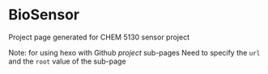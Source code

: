 # BioSensor
Project page generated for CHEM 5130 sensor project

Note: for using hexo with Github *project* sub-pages
Need to specify the `url` and the `root` value of the sub-page 
